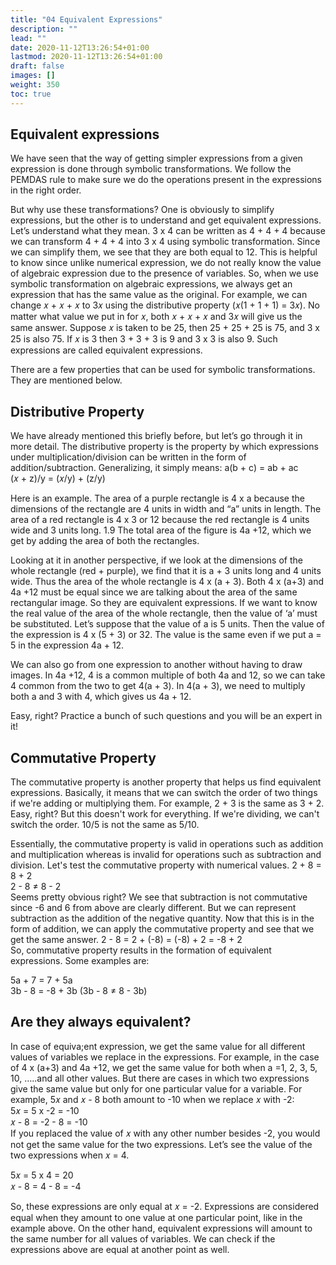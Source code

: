 ```yaml
---
title: "04 Equivalent Expressions"
description: ""
lead: ""
date: 2020-11-12T13:26:54+01:00
lastmod: 2020-11-12T13:26:54+01:00
draft: false
images: []
weight: 350
toc: true
---
```


## Equivalent expressions
We have seen that the way of getting simpler expressions from a given expression is done through symbolic transformations. We follow the PEMDAS rule to make sure we do the operations present in the expressions in the right order. 


But why use these transformations? One is obviously to simplify expressions, but the other is to understand and get equivalent expressions. Let’s understand what they mean.
3 x 4 can be written as 4 + 4 + 4 because we can transform 4 + 4 + 4 into 3 x 4 using symbolic transformation. Since we can simplify them, we see that they are both equal to 12. This is helpful to know since unlike numerical expression, we do not really know the value of algebraic expression due to the presence of variables. So, when we use symbolic transformation on algebraic expressions, we always get an expression that has the same value as the original. 
For example, we can change 𝑥 + 𝑥 + 𝑥 to 3𝑥 using the distributive property (𝑥(1 + 1 + 1) = 3𝑥). No matter what value we put in for 𝑥, both 𝑥 + 𝑥 + 𝑥 and 3𝑥 will give us the same answer.
Suppose 𝑥 is taken to be 25, then 25 + 25 + 25 is 75, and 3 x 25 is also 75. If 𝑥 is 3 then 3 + 3 + 3 is 9 and 3 x 3 is also 9.
Such expressions are called equivalent expressions.


There are a few properties that can be used for symbolic transformations. They are mentioned below. 

## Distributive Property

We have already mentioned this briefly before, but let’s go through it in more detail. 
The distributive property is the property by which expressions under multiplication/division can be written in the form of addition/subtraction. Generalizing, it simply means:
a(b + c) = ab + ac  
(𝑥 + z)/y = (𝑥/y) + (z/y)  

Here is an example.
The area of a purple rectangle is 4 x a because the dimensions of the rectangle are 4 units in width and “a” units in length. The area of a red rectangle is 4 x 3 or 12 because the red rectangle is 4 units wide and 3 units long.
1.9
The total area of the figure is 4a +12, which we get by adding the area of both the rectangles. 


Looking at it in another perspective, if we look at the dimensions of the whole rectangle (red + purple), we find that it is a + 3 units long and 4 units wide. Thus the area of the whole rectangle is 4 x (a + 3). Both 4 x (a+3) and 4a +12 must be equal since we are talking about the area of the same rectangular image. So they are equivalent expressions.
If we want to know the real value of the area of the whole rectangle, then the value of ‘a’ must be substituted.
Let’s suppose that the value of a is 5 units. Then the value of the expression is 4 x (5 + 3) or 32. The value is the same even if we put a = 5 in the expression 4a + 12.


We can also go from one expression to another without having to draw images. 
In 4a +12, 4 is a common multiple of both 4a and 12, so we can take 4 common from the two to get 4(a + 3). 
In 4(a + 3), we need to multiply both a and 3 with 4, which gives us 4a + 12. 


Easy, right? Practice a bunch of such questions and you will be an expert in it!


## Commutative Property

The commutative property is another property that helps us find equivalent expressions. Basically, it means that we can switch the order of two things if we're adding or multiplying them. For example, 2 + 3 is the same as 3 + 2. Easy, right? But this doesn't work for everything. If we're dividing, we can't switch the order. 10/5 is not the same as 5/10.


Essentially, the commutative property is valid in operations such as addition and multiplication whereas is invalid for operations such as subtraction and division.
Let's test the commutative property with numerical values.
2 + 8 = 8 + 2  
2 - 8 ≠ 8 - 2  
Seems pretty obvious right? 
We see that subtraction is not commutative since -6 and 6 from above are clearly different. But we can represent subtraction as the addition of the negative quantity. Now that this is in the form of addition, we can apply the commutative property and see that we get the same answer. 
2 - 8 = 2 + (-8) = (-8) + 2 = -8 + 2  
So, commutative property results in the formation of equivalent expressions. 
Some examples are:


5a + 7 = 7 + 5a  
3b - 8 = -8 + 3b (3b - 8 ≠  8 - 3b)  


## Are they always equivalent?

In case of equiva;ent expression, we get the same value for all different values of variables we replace in the expressions. 
For example, in the case of 4 x (a+3) and 4a +12, we get the same value for both when a =1, 2, 3, 5, 10, …..and all other values. 
But there are cases in which two expressions give the same value but only for one particular value for a variable. For example, 5𝑥 and 𝑥 - 8 both amount to -10 when we replace 𝑥 with -2:  
5𝑥 = 5 x -2 = -10  
𝑥 - 8 = -2 - 8 = -10  
If you replaced the value of 𝑥 with any other number besides -2, you would not get the same value for the two expressions. Let’s see the value of the two expressions when 𝑥 = 4.  

5𝑥 = 5 x 4 = 20  
𝑥 - 8 = 4 - 8 = -4 

So, these expressions are only equal at 𝑥 = -2. Expressions are considered equal when they amount to one value at one particular point, like in the example above. On the other hand, equivalent expressions will amount to the same number for all values of variables. We can check if the expressions above are equal at another point as well. 
